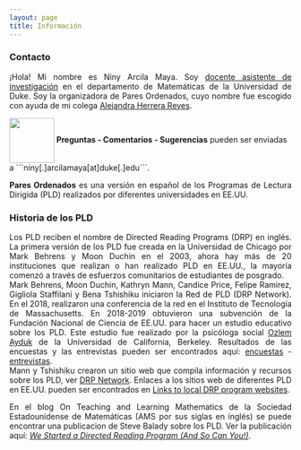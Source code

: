 ```yaml
---
layout: page
title: Información
---
```



### Contacto
<div style="text-align: justify">
<p>
¡Hola! Mi nombre es Niny Arcila Maya. Soy <a href="https://sites.duke.edu/ninyam/">docente asistente de investigación</a> en el departamento de Matemáticas de la Universidad de Duke. Soy la organizadora de Pares Ordenados, cuyo nombre fue escogido con ayuda de mi colega <a href="https://www.linkedin.com/in/alejandra-donají-herrera-reyes-52b54a87/">Alejandra Herrera Reyes</a>.
</p>
</div>
<img src="{{ '/assets/img/icons8-mail-100.png' | prepend: site.baseurl }}" width="80" height="80" style="vertical-align:middle"> <strong>Preguntas - Comentarios - Sugerencias</strong> pueden ser enviadas a ```niny[.]arcilamaya[at]duke[.]edu```.
<br>

<div style="text-align: justify">
<p>
<strong>Pares Ordenados</strong> es una versión en español de los Programas de Lectura Dirigida (PLD) realizados por diferentes universidades en EE.UU. 
</p>
</div>

### Historia de los PLD
<div style="text-align: justify">
<p>
Los PLD reciben el nombre de Directed Reading Programs (DRP) en inglés.  La primera versión de los PLD fue creada en la Universidad de Chicago por Mark Behrens y Moon Duchin en el 2003, ahora hay más de 20 instituciones que realizan o han realizado PLD en EE.UU., la mayoría comenzó a través de esfuerzos comunitarios de estudiantes de posgrado.
<br>
Mark Behrens, Moon Duchin, Kathryn Mann, Candice Price, Felipe Ramirez, Gigliola Staffilani y Bena Tshishiku iniciaron la Red de PLD (DRP Network). En el 2018, realizaron una conferencia de la red en el Instituto de Tecnología de Massachusetts. En 2018-2019 obtuvieron una subvención de la Fundación Nacional de Ciencia de EE.UU. para hacer un estudio educativo sobre los PLD. Este estudio fue realizado por la psicóloga social <a href="https://psychology.berkeley.edu/people/ozlem-ayduk">Ozlem Ayduk</a> de la Universidad de California, Berkeley. Resultados de las encuestas y las entrevistas pueden ser encontrados aquí: <a href="https://drive.google.com/file/d/1v0T0f9Gw_-T1elHPvUl6PhQWn2g_pCD3/view">encuestas</a> - <a href="https://drive.google.com/file/d/1NNcSrwUe9fBgF5yCh_x0Rk7EZUjR8A27/view">entrevistas</a>.
<br>
Mann y Tshishiku crearon un sitio web que compila información y recursos sobre los PLD, ver <a href="https://sites.google.com/view/drp-network/home?authuser=0">DRP Network</a>. Enlaces a los sitios web de diferentes PLD en EE.UU. pueden ser encontrados en <a href="https://sites.google.com/view/drp-network/resources?authuser=0#h.6hulz7bu5vgo">Links to local DRP program websites</a>.
<br>

En el blog On Teaching and Learning Mathematics de la Sociedad Estadounidense de Matemáticas (AMS por sus siglas en inglés) se puede encontrar una publicacion de Steve Balady sobre los PLD. Ver la publicación aquí: <a href="https://blogs.ams.org/matheducation/2015/06/20/we-started-a-directed-reading-program-and-so-can-you/"><cite>We Started a Directed Reading Program (And So Can You!)</cite></a>.
</p>
</div>
